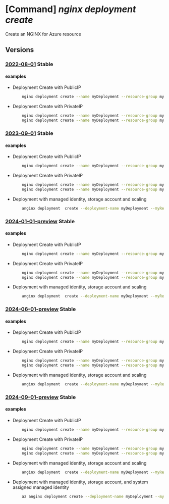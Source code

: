 # [Command] _nginx deployment create_

Create an NGINX for Azure resource

## Versions

### [2022-08-01](/Resources/mgmt-plane/L3N1YnNjcmlwdGlvbnMve30vcmVzb3VyY2Vncm91cHMve30vcHJvdmlkZXJzL25naW54Lm5naW54cGx1cy9uZ2lueGRlcGxveW1lbnRzL3t9/2022-08-01.xml) **Stable**

<!-- mgmt-plane /subscriptions/{}/resourcegroups/{}/providers/nginx.nginxplus/nginxdeployments/{} 2022-08-01 -->

#### examples

- Deployment Create with PublicIP
    ```bash
        nginx deployment create --name myDeployment --resource-group myResourceGroup --location eastus2 --sku name="preview_Monthly_gmz7xq9ge3py" --network-profile front-end-ip-configuration="{public-ip-addresses:[{id:/subscriptions/mySubscription/resourceGroups/myResourceGroup/providers/Microsoft.Network/publicIPAddresses/myPublicIP}]}" network-interface-configuration="{subnet-id:/subscriptions/mySubscription/resourceGroups/myResourceGroup/providers/Microsoft.Network/virtualNetworks/myVNet/subnets/mySubnet}"
    ```

- Deployment Create with PrivateIP
    ```bash
        nginx deployment create --name myDeployment --resource-group myResourceGroup --location eastus2 --sku name="preview_Monthly_gmz7xq9ge3py" --network-profile front-end-ip-configuration="{private-ip-addresses:[{private-ip-allocation-method:Static,subnet-id:/subscriptions/mySubscription/resourceGroups/myResourceGroup/providers/Microsoft.Network/virtualNetworks/myVNet/subnets/mySubnet,private-ip-address:10.0.0.2}]}" network-interface-configuration="{subnet-id:/subscriptions/mySubscription/resourceGroups/myResourceGroup/providers/Microsoft.Network/virtualNetworks/myVNet/subnets/mySubnet}"
        nginx deployment create --name myDeployment --resource-group myResourceGroup --location eastus2 --sku name="preview_Monthly_gmz7xq9ge3py" --network-profile front-end-ip-configuration="{private-ip-addresses:[{private-ip-allocation-method:Dynamic,subnet-id:/subscriptions/mySubscription/resourceGroups/myResourceGroup/providers/Microsoft.Network/virtualNetworks/myVNet/subnets/mySubnet,private-ip-address:10.0.0.2}]}" network-interface-configuration="{subnet-id:/subscriptions/mySubscription/resourceGroups/myResourceGroup/providers/Microsoft.Network/virtualNetworks/myVNet/subnets/mySubnet}"
    ```

### [2023-09-01](/Resources/mgmt-plane/L3N1YnNjcmlwdGlvbnMve30vcmVzb3VyY2Vncm91cHMve30vcHJvdmlkZXJzL25naW54Lm5naW54cGx1cy9uZ2lueGRlcGxveW1lbnRzL3t9/2023-09-01.xml) **Stable**

<!-- mgmt-plane /subscriptions/{}/resourcegroups/{}/providers/nginx.nginxplus/nginxdeployments/{} 2023-09-01 -->

#### examples

- Deployment Create with PublicIP
    ```bash
        nginx deployment create --name myDeployment --resource-group myResourceGroup --location eastus2 --sku name="preview_Monthly_gmz7xq9ge3py" --network-profile front-end-ip-configuration="{public-ip-addresses:[{id:/subscriptions/mySubscription/resourceGroups/myResourceGroup/providers/Microsoft.Network/publicIPAddresses/myPublicIP}]}" network-interface-configuration="{subnet-id:/subscriptions/mySubscription/resourceGroups/myResourceGroup/providers/Microsoft.Network/virtualNetworks/myVNet/subnets/mySubnet}"
    ```

- Deployment Create with PrivateIP
    ```bash
        nginx deployment create --name myDeployment --resource-group myResourceGroup --location eastus2 --sku name="preview_Monthly_gmz7xq9ge3py" --network-profile front-end-ip-configuration="{private-ip-addresses:[{private-ip-allocation-method:Static,subnet-id:/subscriptions/mySubscription/resourceGroups/myResourceGroup/providers/Microsoft.Network/virtualNetworks/myVNet/subnets/mySubnet,private-ip-address:10.0.0.2}]}" network-interface-configuration="{subnet-id:/subscriptions/mySubscription/resourceGroups/myResourceGroup/providers/Microsoft.Network/virtualNetworks/myVNet/subnets/mySubnet}"
        nginx deployment create --name myDeployment --resource-group myResourceGroup --location eastus2 --sku name="preview_Monthly_gmz7xq9ge3py" --network-profile front-end-ip-configuration="{private-ip-addresses:[{private-ip-allocation-method:Dynamic,subnet-id:/subscriptions/mySubscription/resourceGroups/myResourceGroup/providers/Microsoft.Network/virtualNetworks/myVNet/subnets/mySubnet,private-ip-address:10.0.0.2}]}" network-interface-configuration="{subnet-id:/subscriptions/mySubscription/resourceGroups/myResourceGroup/providers/Microsoft.Network/virtualNetworks/myVNet/subnets/mySubnet}"
    ```

- Deployment with managed identity, storage account and scaling
    ```bash
        anginx deployment  create --deployment-name myDeployment --myResourceGroup azclitest-geo --location eastus --sku name=preview_Monthly_gmz7xq9ge3py --network-profile network-interface-configuration='{subnet-id:/subscriptions/subscriptionId/resourcegroups/myResourceGroup/providers/Microsoft.Network/virtualNetworks/vnet-azclitest/subnets/mySubnet}' front-end-ip-configuration='{public-ip-addresses:[{id:/subscriptions/subscriptionId/resourceGroups/myResourceGroup/providers/Microsoft.Network/publicIPAddresses/myPublicIP}]}' --identity '{"type":"UserAssigned","userAssignedIdentities":{"/subscriptions/subscriptionId/resourcegroups/myResourceGroup/providers/Microsoft.ManagedIdentity/userAssignedIdentities/myManagedIdentity":{}}}' --logging storage-account='{"account-name":"myStorageAccount","container-name":"myContainer"}' --scaling-properties capacity=10
    ```

### [2024-01-01-preview](/Resources/mgmt-plane/L3N1YnNjcmlwdGlvbnMve30vcmVzb3VyY2Vncm91cHMve30vcHJvdmlkZXJzL25naW54Lm5naW54cGx1cy9uZ2lueGRlcGxveW1lbnRzL3t9/2024-01-01-preview.xml) **Stable**

<!-- mgmt-plane /subscriptions/{}/resourcegroups/{}/providers/nginx.nginxplus/nginxdeployments/{} 2024-01-01-preview -->

#### examples

- Deployment Create with PublicIP
    ```bash
        nginx deployment create --name myDeployment --resource-group myResourceGroup --location eastus2 --sku name="standard_Monthly_gmz7xq9ge3py" --network-profile front-end-ip-configuration="{public-ip-addresses:[{id:/subscriptions/mySubscription/resourceGroups/myResourceGroup/providers/Microsoft.Network/publicIPAddresses/myPublicIP}]}" network-interface-configuration="{subnet-id:/subscriptions/mySubscription/resourceGroups/myResourceGroup/providers/Microsoft.Network/virtualNetworks/myVNet/subnets/mySubnet}"
    ```

- Deployment Create with PrivateIP
    ```bash
        nginx deployment create --name myDeployment --resource-group myResourceGroup --location eastus2 --sku name="standard_Monthly_gmz7xq9ge3py" --network-profile front-end-ip-configuration="{private-ip-addresses:[{private-ip-allocation-method:Static,subnet-id:/subscriptions/mySubscription/resourceGroups/myResourceGroup/providers/Microsoft.Network/virtualNetworks/myVNet/subnets/mySubnet,private-ip-address:10.0.0.2}]}" network-interface-configuration="{subnet-id:/subscriptions/mySubscription/resourceGroups/myResourceGroup/providers/Microsoft.Network/virtualNetworks/myVNet/subnets/mySubnet}"
        nginx deployment create --name myDeployment --resource-group myResourceGroup --location eastus2 --sku name="standard_Monthly_gmz7xq9ge3py" --network-profile front-end-ip-configuration="{private-ip-addresses:[{private-ip-allocation-method:Dynamic,subnet-id:/subscriptions/mySubscription/resourceGroups/myResourceGroup/providers/Microsoft.Network/virtualNetworks/myVNet/subnets/mySubnet,private-ip-address:10.0.0.2}]}" network-interface-configuration="{subnet-id:/subscriptions/mySubscription/resourceGroups/myResourceGroup/providers/Microsoft.Network/virtualNetworks/myVNet/subnets/mySubnet}"
    ```

- Deployment with managed identity, storage account and scaling
    ```bash
        anginx deployment  create --deployment-name myDeployment --myResourceGroup azclitest-geo --location eastus --sku name=standard_Monthly_gmz7xq9ge3py --network-profile network-interface-configuration='{subnet-id:/subscriptions/subscriptionId/resourcegroups/myResourceGroup/providers/Microsoft.Network/virtualNetworks/vnet-azclitest/subnets/mySubnet}' front-end-ip-configuration='{public-ip-addresses:[{id:/subscriptions/subscriptionId/resourceGroups/myResourceGroup/providers/Microsoft.Network/publicIPAddresses/myPublicIP}]}' --identity '{"type":"UserAssigned","userAssignedIdentities":{"/subscriptions/subscriptionId/resourcegroups/myResourceGroup/providers/Microsoft.ManagedIdentity/userAssignedIdentities/myManagedIdentity":{}}}' --logging storage-account='{"account-name":"myStorageAccount","container-name":"myContainer"}' --scaling-properties capacity=10
    ```

### [2024-06-01-preview](/Resources/mgmt-plane/L3N1YnNjcmlwdGlvbnMve30vcmVzb3VyY2Vncm91cHMve30vcHJvdmlkZXJzL25naW54Lm5naW54cGx1cy9uZ2lueGRlcGxveW1lbnRzL3t9/2024-06-01-preview.xml) **Stable**

<!-- mgmt-plane /subscriptions/{}/resourcegroups/{}/providers/nginx.nginxplus/nginxdeployments/{} 2024-06-01-preview -->

#### examples

- Deployment Create with PublicIP
    ```bash
        nginx deployment create --name myDeployment --resource-group myResourceGroup --location eastus2 --sku name="standard_Monthly_gmz7xq9ge3py" --network-profile front-end-ip-configuration="{public-ip-addresses:[{id:/subscriptions/mySubscription/resourceGroups/myResourceGroup/providers/Microsoft.Network/publicIPAddresses/myPublicIP}]}" network-interface-configuration="{subnet-id:/subscriptions/mySubscription/resourceGroups/myResourceGroup/providers/Microsoft.Network/virtualNetworks/myVNet/subnets/mySubnet}"
    ```

- Deployment Create with PrivateIP
    ```bash
        nginx deployment create --name myDeployment --resource-group myResourceGroup --location eastus2 --sku name="standard_Monthly_gmz7xq9ge3py" --network-profile front-end-ip-configuration="{private-ip-addresses:[{private-ip-allocation-method:Static,subnet-id:/subscriptions/mySubscription/resourceGroups/myResourceGroup/providers/Microsoft.Network/virtualNetworks/myVNet/subnets/mySubnet,private-ip-address:10.0.0.2}]}" network-interface-configuration="{subnet-id:/subscriptions/mySubscription/resourceGroups/myResourceGroup/providers/Microsoft.Network/virtualNetworks/myVNet/subnets/mySubnet}"
        nginx deployment create --name myDeployment --resource-group myResourceGroup --location eastus2 --sku name="standard_Monthly_gmz7xq9ge3py" --network-profile front-end-ip-configuration="{private-ip-addresses:[{private-ip-allocation-method:Dynamic,subnet-id:/subscriptions/mySubscription/resourceGroups/myResourceGroup/providers/Microsoft.Network/virtualNetworks/myVNet/subnets/mySubnet,private-ip-address:10.0.0.2}]}" network-interface-configuration="{subnet-id:/subscriptions/mySubscription/resourceGroups/myResourceGroup/providers/Microsoft.Network/virtualNetworks/myVNet/subnets/mySubnet}"
    ```

- Deployment with managed identity, storage account and scaling
    ```bash
        anginx deployment  create --deployment-name myDeployment --myResourceGroup azclitest-geo --location eastus --sku name=standard_Monthly_gmz7xq9ge3py --network-profile network-interface-configuration='{subnet-id:/subscriptions/subscriptionId/resourcegroups/myResourceGroup/providers/Microsoft.Network/virtualNetworks/vnet-azclitest/subnets/mySubnet}' front-end-ip-configuration='{public-ip-addresses:[{id:/subscriptions/subscriptionId/resourceGroups/myResourceGroup/providers/Microsoft.Network/publicIPAddresses/myPublicIP}]}' --identity '{"type":"UserAssigned","userAssignedIdentities":{"/subscriptions/subscriptionId/resourcegroups/myResourceGroup/providers/Microsoft.ManagedIdentity/userAssignedIdentities/myManagedIdentity":{}}}' --logging storage-account='{"account-name":"myStorageAccount","container-name":"myContainer"}' --scaling-properties capacity=10
    ```

### [2024-09-01-preview](/Resources/mgmt-plane/L3N1YnNjcmlwdGlvbnMve30vcmVzb3VyY2Vncm91cHMve30vcHJvdmlkZXJzL25naW54Lm5naW54cGx1cy9uZ2lueGRlcGxveW1lbnRzL3t9/2024-09-01-preview.xml) **Stable**

<!-- mgmt-plane /subscriptions/{}/resourcegroups/{}/providers/nginx.nginxplus/nginxdeployments/{} 2024-09-01-preview -->

#### examples

- Deployment Create with PublicIP
    ```bash
        nginx deployment create --name myDeployment --resource-group myResourceGroup --location eastus2 --sku name="standard_Monthly_gmz7xq9ge3py" --network-profile front-end-ip-configuration="{public-ip-addresses:[{id:/subscriptions/mySubscription/resourceGroups/myResourceGroup/providers/Microsoft.Network/publicIPAddresses/myPublicIP}]}" network-interface-configuration="{subnet-id:/subscriptions/mySubscription/resourceGroups/myResourceGroup/providers/Microsoft.Network/virtualNetworks/myVNet/subnets/mySubnet}"
    ```

- Deployment Create with PrivateIP
    ```bash
        nginx deployment create --name myDeployment --resource-group myResourceGroup --location eastus2 --sku name="standard_Monthly_gmz7xq9ge3py" --network-profile front-end-ip-configuration="{private-ip-addresses:[{private-ip-allocation-method:Static,subnet-id:/subscriptions/mySubscription/resourceGroups/myResourceGroup/providers/Microsoft.Network/virtualNetworks/myVNet/subnets/mySubnet,private-ip-address:10.0.0.2}]}" network-interface-configuration="{subnet-id:/subscriptions/mySubscription/resourceGroups/myResourceGroup/providers/Microsoft.Network/virtualNetworks/myVNet/subnets/mySubnet}"
        nginx deployment create --name myDeployment --resource-group myResourceGroup --location eastus2 --sku name="standard_Monthly_gmz7xq9ge3py" --network-profile front-end-ip-configuration="{private-ip-addresses:[{private-ip-allocation-method:Dynamic,subnet-id:/subscriptions/mySubscription/resourceGroups/myResourceGroup/providers/Microsoft.Network/virtualNetworks/myVNet/subnets/mySubnet,private-ip-address:10.0.0.2}]}" network-interface-configuration="{subnet-id:/subscriptions/mySubscription/resourceGroups/myResourceGroup/providers/Microsoft.Network/virtualNetworks/myVNet/subnets/mySubnet}"
    ```

- Deployment with managed identity, storage account and scaling
    ```bash
        anginx deployment  create --deployment-name myDeployment --myResourceGroup azclitest-geo --location eastus --sku name=standard_Monthly_gmz7xq9ge3py --network-profile network-interface-configuration='{subnet-id:/subscriptions/subscriptionId/resourcegroups/myResourceGroup/providers/Microsoft.Network/virtualNetworks/vnet-azclitest/subnets/mySubnet}' front-end-ip-configuration='{public-ip-addresses:[{id:/subscriptions/subscriptionId/resourceGroups/myResourceGroup/providers/Microsoft.Network/publicIPAddresses/myPublicIP}]}' --identity '{"type":"UserAssigned","userAssignedIdentities":{"/subscriptions/subscriptionId/resourcegroups/myResourceGroup/providers/Microsoft.ManagedIdentity/userAssignedIdentities/myManagedIdentity":{}}}' --logging storage-account='{"account-name":"myStorageAccount","container-name":"myContainer"}' --scaling-properties capacity=10
    ```

- Deployment with managed identity, storage account, and system assigned managed identity
    ```bash
        az anginx deployment create --deployment-name myDeployment --myResourceGroup azclitest-geo --location eastus --sku name=standard_Monthly_gmz7xq9ge3py --network-profile network-interface-configuration='{subnet-id:/subscriptions/subscriptionId/resourcegroups/myResourceGroup/providers/Microsoft.Network/virtualNetworks/vnet-azclitest/subnets/mySubnet}' front-end-ip-configuration='{public-ip-addresses:[{id:/subscriptions/subscriptionId/resourceGroups/myResourceGroup/providers/Microsoft.Network/publicIPAddresses/myPublicIP}]}' --identity '{"type":"SystemAssigned"}' --logging storage-account='{"account-name":"myStorageAccount","container-name":"myContainer"}' --scaling-properties capacity=10
    ```
